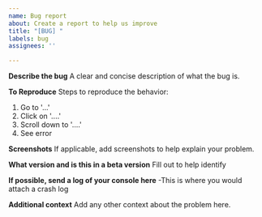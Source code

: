 ```yaml
---
name: Bug report
about: Create a report to help us improve
title: "[BUG] "
labels: bug
assignees: ''

---
```


**Describe the bug**
A clear and concise description of what the bug is.

**To Reproduce**
Steps to reproduce the behavior:
1. Go to '...'
2. Click on '....'
3. Scroll down to '....'
4. See error


**Screenshots**
If applicable, add screenshots to help explain your problem.

**What version and is this in a beta version**
Fill out to help identify

**If possible, send a log of your console here**
-This is where you would attach a crash log

**Additional context**
Add any other context about the problem here.
